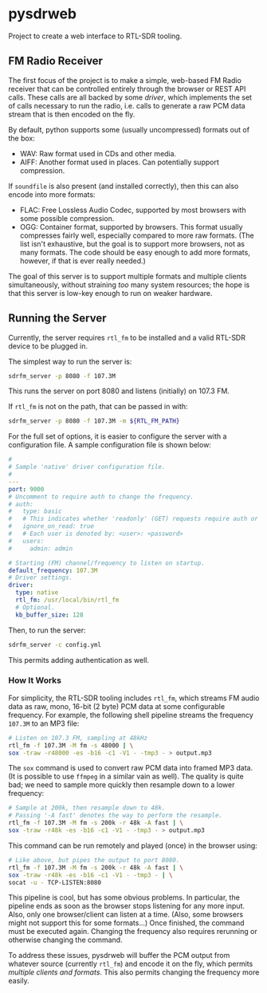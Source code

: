 # pysdrweb

Project to create a web interface to RTL-SDR tooling.

## FM Radio Receiver

The first focus of the project is to make a simple, web-based
FM Radio receiver that can be controlled entirely through the
browser or REST API calls. These calls are all backed by some
_driver_, which implements the set of calls necessary to run
the radio, i.e. calls to generate a raw PCM data stream that
is then encoded on the fly.

By default, python supports some (usually uncompressed) formats
out of the box:
 - WAV: Raw format used in CDs and other media.
 - AIFF: Another format used in places. Can potentially
        support compression.

If `soundfile` is also present (and installed correctly), then
this can also encode into more formats:
 - FLAC: Free Lossless Audio Codec, supported by most browsers
       with some possible compression.
 - OGG: Container format, supported by browsers. This format
       usually compresses fairly well, especially compared to
       more raw formats.
(The list isn't exhaustive, but the goal is to support more
browsers, not as many formats. The code should be easy enough
to add more formats, however, if that is ever really needed.)

The goal of this server is to support multiple formats and
multiple clients simultaneously, without straining _too_ many
system resources; the hope is that this server is low-key
enough to run on weaker hardware.

## Running the Server

Currently, the server requires `rtl_fm` to be installed and
a valid RTL-SDR device to be plugged in.

The simplest way to run the server is:
```sh
sdrfm_server -p 8080 -f 107.3M
```
This runs the server on port 8080 and listens (initially) on
107.3 FM.

If `rtl_fm` is not on the path, that can be passed in with:
```sh
sdrfm_server -p 8080 -f 107.3M -m ${RTL_FM_PATH}
```

For the full set of options, it is easier to configure the
server with a configuration file. A sample configuration file
is shown below:
```yaml
#
# Sample 'native' driver configuration file.
# 
---
port: 9000
# Uncomment to require auth to change the frequency.
# auth:
#   type: basic
#   # This indicates whether 'readonly' (GET) requests require auth or not.
#   ignore_on_read: true
#   # Each user is denoted by: <user>: <password>
#   users:
#     admin: admin

# Starting (FM) channel/frequency to listen on startup.
default_frequency: 107.3M
# Driver settings.
driver:
  type: native
  rtl_fm: /usr/local/bin/rtl_fm
  # Optional.
  kb_buffer_size: 128
```
Then, to run the server:
```sh
sdrfm_server -c config.yml
```
This permits adding authentication as well.

### How It Works

For simplicity, the RTL-SDR tooling includes `rtl_fm`, which
streams FM audio data as raw, mono, 16-bit (2 byte) PCM data
at some configurable frequency. For example, the following
shell pipeline streams the frequency `107.3M` to an MP3 file:
```sh
# Listen on 107.3 FM, sampling at 48kHz
rtl_fm -f 107.3M -M fm -s 48000 | \
sox -traw -r48000 -es -b16 -c1 -V1 - -tmp3 - > output.mp3
```
The `sox` command is used to convert raw PCM data into framed
MP3 data. (It is possible to use `ffmpeg` in a similar vain as
well). The quality is quite bad; we need to sample more quickly
then resample down to a lower frequency:
```sh
# Sample at 200k, then resample down to 48k.
# Passing '-A fast' denotes the way to perform the resample.
rtl_fm -f 107.3M -M fm -s 200k -r 48k -A fast | \
sox -traw -r48k -es -b16 -c1 -V1 - -tmp3 - > output.mp3
```
This command can be run remotely and played (once) in the
browser using:
```sh
# Like above, but pipes the output to port 8080.
rtl_fm -f 107.3M -M fm -s 200k -r 48k -A fast | \
sox -traw -r48k -es -b16 -c1 -V1 - -tmp3 - | \
socat -u - TCP-LISTEN:8080
```
This pipeline is cool, but has some obvious problems. In
particular, the pipeline ends as soon as the browser stops
listening for any more input. Also, only one browser/client
can listen at a time. (Also, some browsers might not support
this for some formats...) Once finished, the command must be
executed again.
Changing the frequency also requires rerunning or otherwise
changing the command.

To address these issues, pysdrweb will buffer the PCM output
from whatever source (currently `rtl_fm`) and encode it on
the fly, which permits _multiple clients and formats_. This
also permits changing the frequency more easily.

